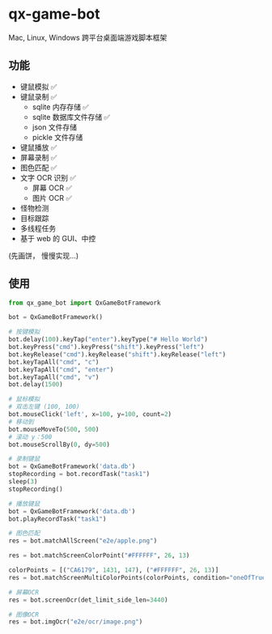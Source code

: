 # qx-game-bot

Mac, Linux, Windows 跨平台桌面端游戏脚本框架

## 功能

- 键鼠模拟 ✅
- 键鼠录制 ✅
  - sqlite 内存存储 ✅
  - sqlite 数据库文件存储 ✅
  - json 文件存储
  - pickle 文件存储
- 键鼠播放 ✅
- 屏幕录制 ✅
- 图色匹配 ✅
- 文字 OCR 识别 ✅
  - 屏幕 OCR ✅
  - 图片 OCR ✅
- 怪物检测
- 目标跟踪
- 多线程任务
- 基于 web 的 GUI、中控

(先画饼， 慢慢实现...)

## 使用

```py
from qx_game_bot import QxGameBotFramework

bot = QxGameBotFramework()

# 按键模拟
bot.delay(100).keyTap("enter").keyType("# Hello World")
bot.keyPress("cmd").keyPress("shift").keyPress("left")
bot.keyRelease("cmd").keyRelease("shift").keyRelease("left")
bot.keyTapAll("cmd", "c")
bot.keyTapAll("cmd", "enter")
bot.keyTapAll("cmd", "v")
bot.delay(1500)

# 鼠标模拟
# 双击左键 (100, 100)
bot.mouseClick('left', x=100, y=100, count=2)
# 移动到
bot.mouseMoveTo(500, 500)
# 滚动 y：500
bot.mouseScrollBy(0, dy=500)

# 录制键鼠
bot = QxGameBotFramework('data.db')
stopRecording = bot.recordTask("task1")
sleep(3)
stopRecording()

# 播放键鼠
bot = QxGameBotFramework('data.db')
bot.playRecordTask("task1")

# 图色匹配
res = bot.matchAllScreen("e2e/apple.png")

res = bot.matchScreenColorPoint("#FFFFFF", 26, 13)

colorPoints = [("CA6179", 1431, 147), ("#FFFFFF", 26, 13)]
res = bot.matchScreenMultiColorPoints(colorPoints, condition="oneOfTrue")

# 屏幕OCR
res = bot.screenOcr(det_limit_side_len=3440)

# 图像OCR
res = bot.imgOcr("e2e/ocr/image.png")
```
